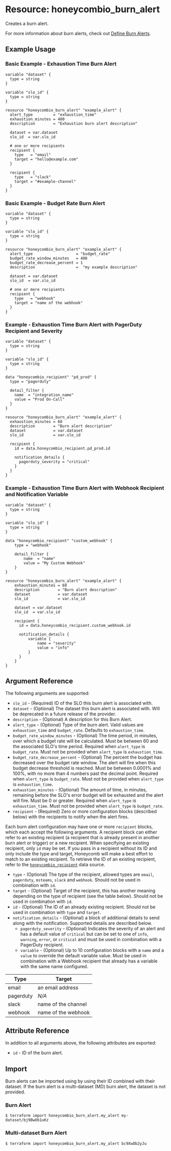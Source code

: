# Resource: honeycombio_burn_alert

Creates a burn alert.

For more information about burn alerts,
check out [Define Burn Alerts](https://docs.honeycomb.io/working-with-your-data/slos/burn-alerts).

## Example Usage

### Basic Example - Exhaustion Time Burn Alert

```hcl
variable "dataset" {
  type = string
}

variable "slo_id" {
  type = string
}

resource "honeycombio_burn_alert" "example_alert" {
  alert_type         = "exhaustion_time"
  exhaustion_minutes = 480
  description        = "Exhaustion burn alert description"

  dataset = var.dataset
  slo_id  = var.slo_id

  # one or more recipients
  recipient {
    type   = "email"
    target = "hello@example.com"
  }

  recipient {
    type   = "slack"
    target = "#example-channel"
  }
}
```

### Basic Example - Budget Rate Burn Alert

```hcl
variable "dataset" {
  type = string
}

variable "slo_id" {
  type = string
}

resource "honeycombio_burn_alert" "example_alert" {
  alert_type                   = "budget_rate"
  budget_rate_window_minutes   = 480
  budget_rate_decrease_percent = 1
  description                  =  "my example description"

  dataset = var.dataset
  slo_id  = var.slo_id

  # one or more recipients
  recipient {
    type   = "webhook"
    target = "name of the webhook"
  }
}
```

### Example - Exhaustion Time Burn Alert with PagerDuty Recipient and Severity

```hcl
variable "dataset" {
  type = string
}

variable "slo_id" {
  type = string
}

data "honeycombio_recipient" "pd_prod" {
  type = "pagerduty"

  detail_filter {
    name  = "integration_name"
    value = "Prod On-Call"
  }
}

resource "honeycombio_burn_alert" "example_alert" {
  exhaustion_minutes = 60
  description        = "Burn alert description"
  dataset            = var.dataset
  slo_id             = var.slo_id

  recipient {
    id = data.honeycombio_recipient.pd_prod.id

    notification_details {
      pagerduty_severity = "critical"
    }
  }
}
```

### Example - Exhaustion Time Burn Alert with Webhook Recipient and Notification Variable

```hcl
variable "dataset" {
  type = string
}

variable "slo_id" {
  type = string
}

data "honeycombio_recipient" "custom_webhook" {
    type = "webhook"

    detail_filter {
        name  = "name"
        value = "My Custom Webhook"
    }
}

resource "honeycombio_burn_alert" "example_alert" {
    exhaustion_minutes = 60
    description        = "Burn alert description"
    dataset            = var.dataset
    slo_id             = var.slo_id

    dataset = var.dataset
    slo_id  = var.slo_id

    recipient {
      id = data.honeycombio_recipient.custom_webhook.id

      notification_details {
          variable {
              name = "severity"
              value = "info"
          }
      }
    }
}
```

## Argument Reference

The following arguments are supported:

-   `slo_id` - (Required) ID of the SLO this burn alert is associated with.
-   `dataset` - (Optional) The dataset this burn alert is associated with. Will be deprecated in a future release of the provider.
-   `description` - (Optional) A description for this Burn Alert.
-   `alert_type` - (Optional) Type of the burn alert. Valid values are `exhaustion_time` and `budget_rate`.
    Defaults to `exhaustion_time`.
-   `budget_rate_window_minutes` - (Optional) The time period, in minutes, over which a budget rate will be calculated.
    Must be between 60 and the associated SLO's time period.
    Required when `alert_type` is `budget_rate`.
    Must not be provided when `alert_type` is `exhaustion_time`.
-   `budget_rate_decrease_percent` - (Optional) The percent the budget has decreased over the budget rate window.
    The alert will fire when this budget decrease threshold is reached.
    Must be between 0.0001% and 100%, with no more than 4 numbers past the decimal point.
    Required when `alert_type` is `budget_rate`.
    Must not be provided when `alert_type` is `exhaustion_time`.
-   `exhaustion_minutes` - (Optional) The amount of time, in minutes, remaining before the SLO's error budget will be exhausted and
    the alert will fire.
    Must be 0 or greater.
    Required when `alert_type` is `exhaustion_time`.
    Must not be provided when `alert_type` is `budget_rate`.
-   `recipient` - (Required) Zero or more configuration blocks (described below) with the recipients to notify when the alert fires.

Each burn alert configuration may have one or more `recipient` blocks, which each accept the following arguments. A recipient block can either refer to an existing recipient (a recipient that is already present in another burn alert or trigger) or a new recipient. When specifying an existing recipient, only `id` may be set. If you pass in a recipient without its ID and only include the type and target, Honeycomb will make a best effort to match to an existing recipient. To retrieve the ID of an existing recipient, refer to the [`honeycombio_recipient`](../data-sources/recipient.md) data source.

-   `type` - (Optional) The type of the recipient, allowed types are `email`, `pagerduty`, `msteams`, `slack` and `webhook`. Should not be used in combination with `id`.
-   `target` - (Optional) Target of the recipient, this has another meaning depending on the type of recipient (see the table below). Should not be used in combination with `id`.
-   `id` - (Optional) The ID of an already existing recipient. Should not be used in combination with `type` and `target`.
-   `notification_details` - (Optional) a block of additional details to send along with the notification. Supported details are described below.
    -   `pagerduty_severity` - (Optional) Indicates the severity of an alert and has a default value of `critical` but can be set to one of `info`, `warning`, `error`, or `critical` and must be used in combination with a PagerDuty recipient.
    -   `variable` - (Optional) Up to 10 configuration blocks with a `name` and a `value` to override the default variable value. Must be used in combination with a Webhook recipient that already has a variable with the same name configured.

| Type      | Target              |
| --------- | ------------------- |
| email     | an email address    |
| pagerduty | _N/A_               |
| slack     | name of the channel |
| webhook   | name of the webhook |

## Attribute Reference

In addition to all arguments above, the following attributes are exported:

-   `id` - ID of the burn alert.

## Import

Burn alerts can be imported using by using their ID combined with their dataset.
If the burn alert is a multi-dataset (MD) burn alert, the dataset is not provided.

### Burn Alert

```
$ terraform import honeycombio_burn_alert.my_alert my-dataset/bj9BwOb1uKz
```

### Multi-dataset Burn Alert

```
$ terraform import honeycombio_burn_alert.my_alert bc9XwOb2yJu
```
